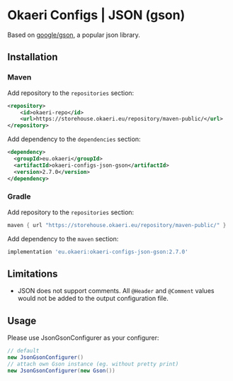 # Okaeri Configs | JSON (gson)

Based on [google/gson](https://github.com/google/gson), a popular json library.

## Installation
### Maven
Add repository to the `repositories` section:
```xml
<repository>
    <id>okaeri-repo</id>
    <url>https://storehouse.okaeri.eu/repository/maven-public/</url>
</repository>
```
Add dependency to the `dependencies` section:
```xml
<dependency>
  <groupId>eu.okaeri</groupId>
  <artifactId>okaeri-configs-json-gson</artifactId>
  <version>2.7.0</version>
</dependency>
```
### Gradle
Add repository to the `repositories` section:
```groovy
maven { url "https://storehouse.okaeri.eu/repository/maven-public/" }
```
Add dependency to the `maven` section:
```groovy
implementation 'eu.okaeri:okaeri-configs-json-gson:2.7.0'
```

## Limitations
- JSON does not support comments. All `@Header` and `@Comment` values would not be added to the output configuration file.

## Usage

Please use JsonGsonConfigurer as your configurer:
```java
// default
new JsonGsonConfigurer()
// attach own Gson instance (eg. without pretty print)
new JsonGsonConfigurer(new Gson())
```
